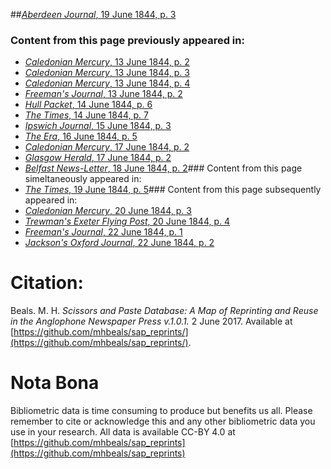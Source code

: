 ##[*Aberdeen Journal*, 19 June 1844, p. 3](https://mhbeals.github.io/sap_html/Aberdeen-Journal/Aberdeen-Journal-19-June-1844-p-3)

### Content from this page previously appeared in:
+ [*Caledonian Mercury*, 13 June 1844, p. 2](https://mhbeals.github.io/sap_html/Caledonian-Mercury/Caledonian-Mercury-13-June-1844-p-2)
+ [*Caledonian Mercury*, 13 June 1844, p. 3](https://mhbeals.github.io/sap_html/Caledonian-Mercury/Caledonian-Mercury-13-June-1844-p-3)
+ [*Caledonian Mercury*, 13 June 1844, p. 4](https://mhbeals.github.io/sap_html/Caledonian-Mercury/Caledonian-Mercury-13-June-1844-p-4)
+ [*Freeman's Journal*, 13 June 1844, p. 2](https://mhbeals.github.io/sap_html/Freeman's-Journal/Freeman's-Journal-13-June-1844-p-2)
+ [*Hull Packet*, 14 June 1844, p. 6](https://mhbeals.github.io/sap_html/Hull-Packet/Hull-Packet-14-June-1844-p-6)
+ [*The Times*, 14 June 1844, p. 7](https://mhbeals.github.io/sap_html/The-Times/The-Times-14-June-1844-p-7)
+ [*Ipswich Journal*, 15 June 1844, p. 3](https://mhbeals.github.io/sap_html/Ipswich-Journal/Ipswich-Journal-15-June-1844-p-3)
+ [*The Era*, 16 June 1844, p. 5](https://mhbeals.github.io/sap_html/The-Era/The-Era-16-June-1844-p-5)
+ [*Caledonian Mercury*, 17 June 1844, p. 2](https://mhbeals.github.io/sap_html/Caledonian-Mercury/Caledonian-Mercury-17-June-1844-p-2)
+ [*Glasgow Herald*, 17 June 1844, p. 2](https://mhbeals.github.io/sap_html/Glasgow-Herald/Glasgow-Herald-17-June-1844-p-2)
+ [*Belfast News-Letter*, 18 June 1844, p. 2](https://mhbeals.github.io/sap_html/Belfast-News-Letter/Belfast-News-Letter-18-June-1844-p-2)### Content from this page simeltaneously appeared in:
+ [*The Times*, 19 June 1844, p. 5](https://mhbeals.github.io/sap_html/The-Times/The-Times-19-June-1844-p-5)### Content from this page subsequently appeared in:
+ [*Caledonian Mercury*, 20 June 1844, p. 3](https://mhbeals.github.io/sap_html/Caledonian-Mercury/Caledonian-Mercury-20-June-1844-p-3)
+ [*Trewman's Exeter Flying Post*, 20 June 1844, p. 4](https://mhbeals.github.io/sap_html/Trewman's-Exeter-Flying-Post/Trewman's-Exeter-Flying-Post-20-June-1844-p-4)
+ [*Freeman's Journal*, 22 June 1844, p. 1](https://mhbeals.github.io/sap_html/Freeman's-Journal/Freeman's-Journal-22-June-1844-p-1)
+ [*Jackson's Oxford Journal*, 22 June 1844, p. 2](https://mhbeals.github.io/sap_html/Jackson's-Oxford-Journal/Jackson's-Oxford-Journal-22-June-1844-p-2)
                    
# Citation: 

Beals. M. H. *Scissors and Paste Database: A Map of Reprinting and Reuse in the Anglophone Newspaper Press v.1.0.1.* 2 June 2017. Available at [https://github.com/mhbeals/sap_reprints/](https://github.com/mhbeals/sap_reprints/). 
                    
# Nota Bona

Bibliometric data is time consuming to produce but benefits us all. Please remember to cite or acknowledge this and any other bibliometric data you use in your research. All data is available CC-BY 4.0 at [https://github.com/mhbeals/sap_reprints](https://github.com/mhbeals/sap_reprints)